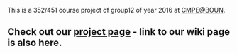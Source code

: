 This is a 352/451 course project of group12 of year 2016 at [CMPE@BOUN](https://piazza.com/boun.edu.tr/spring2016/cmpe352/home).

## Check out our [project page](http://bounswe.github.io/bounswe2016group12/) - link to our wiki page is also here. 









